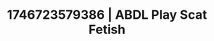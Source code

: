 ---
categories:
- Soft lighting seduction
- AI-generated
- Subtle dominance
- Sensual slow talk
- Digital dominatrix
- ASMR
- Cosplay
- Lustful close-up
image: /assets/images/1746723579386.jpg
layout: post
seo:
  description: Featured content with sensual Scat Fetish, ABDL Play. HD images available.
  keywords: Scat Fetish, ABDL Play
  og_image: /assets/images/1746723579386.jpg
  schema_type: VisualArtwork
tags:
- '#1746723579386'
- ABDL Play
- Scat Fetish
title: 1746723579386 | ABDL Play Scat Fetish
---